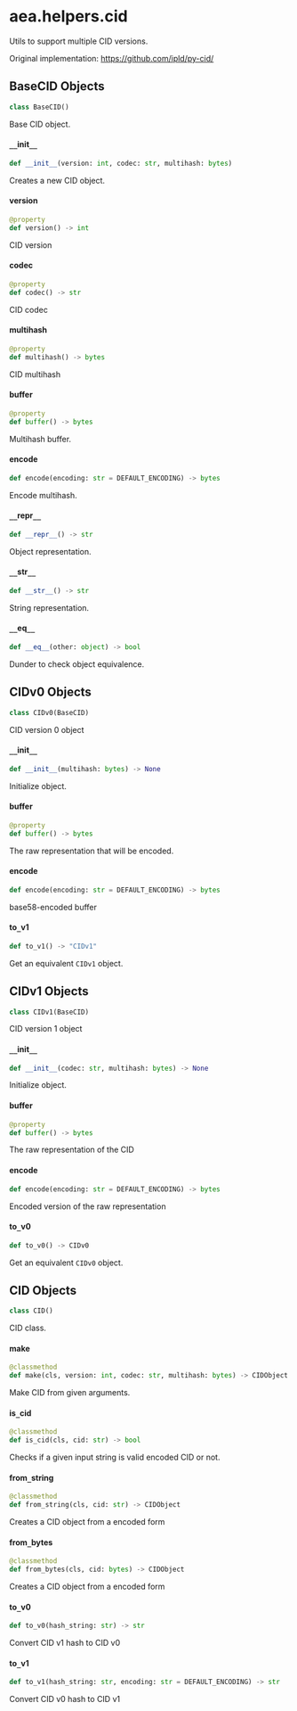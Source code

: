 <a id="aea.helpers.cid"></a>

# aea.helpers.cid

Utils to support multiple CID versions.

Original implementation: https://github.com/ipld/py-cid/

<a id="aea.helpers.cid.BaseCID"></a>

## BaseCID Objects

```python
class BaseCID()
```

Base CID object.

<a id="aea.helpers.cid.BaseCID.__init__"></a>

#### `__`init`__`

```python
def __init__(version: int, codec: str, multihash: bytes)
```

Creates a new CID object.

<a id="aea.helpers.cid.BaseCID.version"></a>

#### version

```python
@property
def version() -> int
```

CID version

<a id="aea.helpers.cid.BaseCID.codec"></a>

#### codec

```python
@property
def codec() -> str
```

CID codec

<a id="aea.helpers.cid.BaseCID.multihash"></a>

#### multihash

```python
@property
def multihash() -> bytes
```

CID multihash

<a id="aea.helpers.cid.BaseCID.buffer"></a>

#### buffer

```python
@property
def buffer() -> bytes
```

Multihash buffer.

<a id="aea.helpers.cid.BaseCID.encode"></a>

#### encode

```python
def encode(encoding: str = DEFAULT_ENCODING) -> bytes
```

Encode multihash.

<a id="aea.helpers.cid.BaseCID.__repr__"></a>

#### `__`repr`__`

```python
def __repr__() -> str
```

Object representation.

<a id="aea.helpers.cid.BaseCID.__str__"></a>

#### `__`str`__`

```python
def __str__() -> str
```

String representation.

<a id="aea.helpers.cid.BaseCID.__eq__"></a>

#### `__`eq`__`

```python
def __eq__(other: object) -> bool
```

Dunder to check object equivalence.

<a id="aea.helpers.cid.CIDv0"></a>

## CIDv0 Objects

```python
class CIDv0(BaseCID)
```

CID version 0 object

<a id="aea.helpers.cid.CIDv0.__init__"></a>

#### `__`init`__`

```python
def __init__(multihash: bytes) -> None
```

Initialize object.

<a id="aea.helpers.cid.CIDv0.buffer"></a>

#### buffer

```python
@property
def buffer() -> bytes
```

The raw representation that will be encoded.

<a id="aea.helpers.cid.CIDv0.encode"></a>

#### encode

```python
def encode(encoding: str = DEFAULT_ENCODING) -> bytes
```

base58-encoded buffer

<a id="aea.helpers.cid.CIDv0.to_v1"></a>

#### to`_`v1

```python
def to_v1() -> "CIDv1"
```

Get an equivalent `CIDv1` object.

<a id="aea.helpers.cid.CIDv1"></a>

## CIDv1 Objects

```python
class CIDv1(BaseCID)
```

CID version 1 object

<a id="aea.helpers.cid.CIDv1.__init__"></a>

#### `__`init`__`

```python
def __init__(codec: str, multihash: bytes) -> None
```

Initialize object.

<a id="aea.helpers.cid.CIDv1.buffer"></a>

#### buffer

```python
@property
def buffer() -> bytes
```

The raw representation of the CID

<a id="aea.helpers.cid.CIDv1.encode"></a>

#### encode

```python
def encode(encoding: str = DEFAULT_ENCODING) -> bytes
```

Encoded version of the raw representation

<a id="aea.helpers.cid.CIDv1.to_v0"></a>

#### to`_`v0

```python
def to_v0() -> CIDv0
```

Get an equivalent `CIDv0` object.

<a id="aea.helpers.cid.CID"></a>

## CID Objects

```python
class CID()
```

CID class.

<a id="aea.helpers.cid.CID.make"></a>

#### make

```python
@classmethod
def make(cls, version: int, codec: str, multihash: bytes) -> CIDObject
```

Make CID from given arguments.

<a id="aea.helpers.cid.CID.is_cid"></a>

#### is`_`cid

```python
@classmethod
def is_cid(cls, cid: str) -> bool
```

Checks if a given input string is valid encoded CID or not.

<a id="aea.helpers.cid.CID.from_string"></a>

#### from`_`string

```python
@classmethod
def from_string(cls, cid: str) -> CIDObject
```

Creates a CID object from a encoded form

<a id="aea.helpers.cid.CID.from_bytes"></a>

#### from`_`bytes

```python
@classmethod
def from_bytes(cls, cid: bytes) -> CIDObject
```

Creates a CID object from a encoded form

<a id="aea.helpers.cid.to_v0"></a>

#### to`_`v0

```python
def to_v0(hash_string: str) -> str
```

Convert CID v1 hash to CID v0

<a id="aea.helpers.cid.to_v1"></a>

#### to`_`v1

```python
def to_v1(hash_string: str, encoding: str = DEFAULT_ENCODING) -> str
```

Convert CID v0 hash to CID v1

